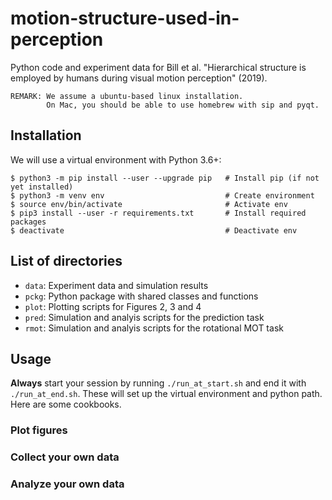 # motion-structure-used-in-perception
Python code and experiment data for Bill et al. "Hierarchical structure is employed by humans during visual motion perception" (2019).


```
REMARK: We assume a ubuntu-based linux installation.
        On Mac, you should be able to use homebrew with sip and pyqt.
```

## Installation

We will use a virtual environment with Python 3.6+:

```
$ python3 -m pip install --user --upgrade pip   # Install pip (if not yet installed)
$ python3 -m venv env                           # Create environment
$ source env/bin/activate                       # Activate env
$ pip3 install --user -r requirements.txt       # Install required packages
$ deactivate                                    # Deactivate env
```

## List of directories

* `data`: Experiment data and simulation results
* `pckg`: Python package with shared classes and functions
* `plot`: Plotting scripts for Figures 2, 3 and 4
* `pred`: Simulation and analyis scripts for the prediction task
* `rmot`: Simulation and analyis scripts for the rotational MOT task

## Usage

__Always__ start your session by running `./run_at_start.sh` and end it with `./run_at_end.sh`. These will set up the virtual environment and python path. Here are some cookbooks.

### Plot figures

### Collect your own data

### Analyze your own data

